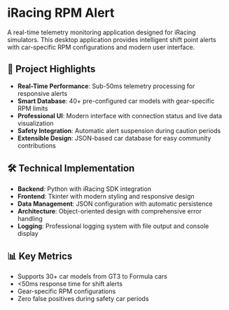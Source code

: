 # iRacing RPM Alert

A real-time telemetry monitoring application designed for iRacing simulators. This desktop application provides intelligent shift point alerts with car-specific RPM configurations and modern user interface.

## 🏁 Project Highlights

- **Real-Time Performance**: Sub-50ms telemetry processing for responsive alerts
- **Smart Database**: 40+ pre-configured car models with gear-specific RPM limits
- **Professional UI**: Modern interface with connection status and live data visualization
- **Safety Integration**: Automatic alert suspension during caution periods
- **Extensible Design**: JSON-based car database for easy community contributions

## 🛠️ Technical Implementation

- **Backend**: Python with iRacing SDK integration
- **Frontend**: Tkinter with modern styling and responsive design
- **Data Management**: JSON configuration with automatic persistence
- **Architecture**: Object-oriented design with comprehensive error handling
- **Logging**: Professional logging system with file output and console display

## 📊 Key Metrics

- Supports 30+ car models from GT3 to Formula cars
- <50ms response time for shift alerts
- Gear-specific RPM configurations
- Zero false positives during safety car periods